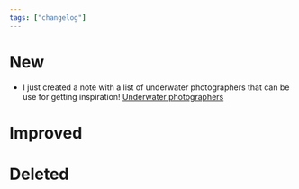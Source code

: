 ```yaml
---
tags: ["changelog"]
---
```

# New
- I just created a note with a list of underwater photographers that can be use for getting inspiration! [Underwater photographers](Underwater%20photographers.md)
# Improved

# Deleted
